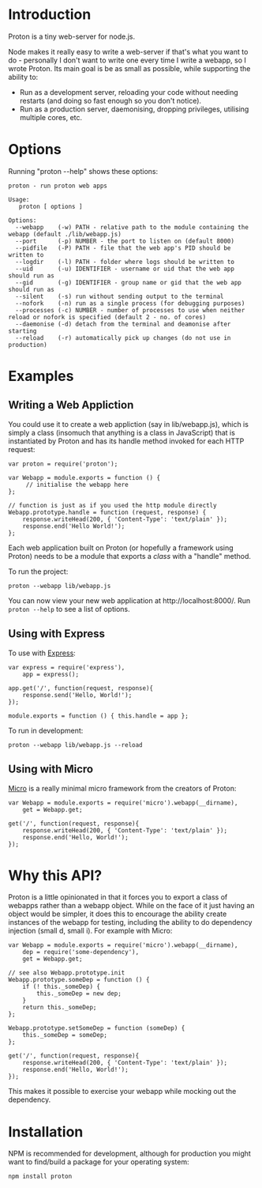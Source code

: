 Introduction
============

Proton is a tiny web-server for node.js.

Node makes it really easy to write a web-server if that's what you want to do - personally I don't want to write one every time I write a webapp, so I wrote Proton. Its main goal is be as small as possible, while supporting the ability to:

* Run as a development server, reloading your code without needing restarts (and doing so fast enough so you don't notice).
* Run as a production server, daemonising, dropping privileges, utilising multiple cores, etc.

Options
=======

Running "proton --help" shows these options:

    proton - run proton web apps
    
    Usage:
       proton [ options ]
    
    Options:
      --webapp    (-w) PATH - relative path to the module containing the webapp (default ./lib/webapp.js)
      --port      (-p) NUMBER - the port to listen on (default 8000)
      --pidfile   (-P) PATH - file that the web app's PID should be written to
      --logdir    (-l) PATH - folder where logs should be written to
      --uid       (-u) IDENTIFIER - username or uid that the web app should run as
      --gid       (-g) IDENTIFIER - group name or gid that the web app should run as
      --silent    (-s) run without sending output to the terminal
      --nofork    (-n) run as a single process (for debugging purposes)
      --processes (-c) NUMBER - number of processes to use when neither reload or nofork is specified (default 2 - no. of cores)
      --daemonise (-d) detach from the terminal and deamonise after starting
      --reload    (-r) automatically pick up changes (do not use in production)

Examples
========

Writing a Web Appliction
------------------------

You could use it to create a web appliction (say in lib/webapp.js), which is simply a class (insomuch that anything is a class in JavaScript) that is instantiated by Proton and has its handle method invoked for each HTTP request:

    var proton = require('proton');
    
    var Webapp = module.exports = function () {
         // initialise the webapp here
    };
    
    // function is just as if you used the http module directly
    Webapp.prototype.handle = function (request, response) {
        response.writeHead(200, { 'Content-Type': 'text/plain' });
        response.end('Hello World!');
    };
    
Each web application built on Proton (or hopefully a framework using Proton) needs to be a module that exports a _class_ with a "handle" method.

To run the project:

    proton --webapp lib/webapp.js

You can now view your new web application at http://localhost:8000/. Run <code>proton --help</code> to see a list of options.

Using with Express
------------------

To use with <a href="http://expressjs.com/">Express</a>:

    var express = require('express'),
        app = express();
    
    app.get('/', function(request, response){
        response.send('Hello, World!');
    });
    
    module.exports = function () { this.handle = app };

To run in development:

    proton --webapp lib/webapp.js --reload

Using with Micro
----------------

<a href="https://github.com/usenode/micro.js">Micro</a> is a really minimal micro framework from the creators of Proton:

    var Webapp = module.exports = require('micro').webapp(__dirname),
        get = Webapp.get;
    
    get('/', function(request, response){
        response.writeHead(200, { 'Content-Type': 'text/plain' });
        response.end('Hello, World!');
    });

Why this API?
=============

Proton is a little opinionated in that it forces you to export a class of webapps rather than a webapp object. While on the face of it just having an object would be simpler, it does this to encourage the ability create instances of the webapp for testing, including the ability to do dependency injection (small d, small i). For example with Micro:

    var Webapp = module.exports = require('micro').webapp(__dirname),
        dep = require('some-dependency'),
        get = Webapp.get;
    
    // see also Webapp.prototype.init
    Webapp.prototype.someDep = function () {
        if (! this._someDep) {
            this._someDep = new dep;
        }
        return this._someDep;
    };

    Webapp.prototype.setSomeDep = function (someDep) {
        this._someDep = someDep;
    };
    
    get('/', function(request, response){
        response.writeHead(200, { 'Content-Type': 'text/plain' });
        response.end('Hello, World!');
    });

This makes it possible to exercise your webapp while mocking out the dependency.

Installation
============

NPM is recommended for development, although for production you might want to find/build a package for your operating system:

    npm install proton


